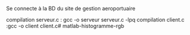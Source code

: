 Se connecte à la BD du site de gestion aeroportuaire

compilation serveur.c : gcc -o serveur serveur.c -lpq
compilation client.c :gcc -o client client.c# matlab-histogramme-rgb
